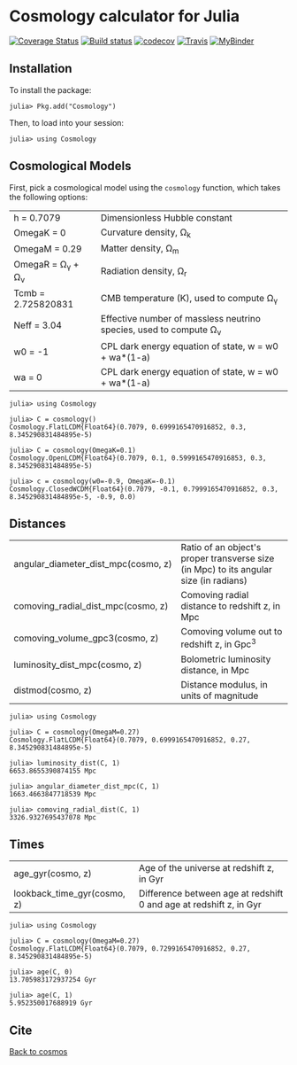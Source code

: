 Cosmology calculator for Julia
==============================

[![Coverage Status](http://img.shields.io/coveralls/LaGuer/Cosmology.jl.svg?style=flat-square)](https://coveralls.io/r/LaGuer/Cosmology.jl?branch=master)
[![Build status](https://ci.appveyor.com/api/projects/status/8w554f36u0aj8vu5/branch/master?svg=true)](https://ci.appveyor.com/project/LaGuer/cosmology-jl/branch/master)
[![codecov](https://codecov.io/gh/LaGuer/Cosmology.jl/branch/master/graph/badge.svg)](https://codecov.io/gh/LaGuer/Cosmology.jl)
[![Travis](https://travis-ci.org/LaGuer/Cosmology.jl.svg?branch=master)](https://travis-ci.org/LaGuer/Cosmology.jl)
[![MyBinder](http://mybinder.org/badge.svg)](https://mybinder.org/v2/gh/laguer/cosmology.jl/master)

Installation
------------

To install the package:

```jlcon
julia> Pkg.add("Cosmology")
```

Then, to load into your session:

```jlcon
julia> using Cosmology
```

Cosmological Models
-------------------

First, pick a cosmological model using the `cosmology` function,
which takes the following options:

<table>
  <tr>
    <td>h = 0.7079</td>
    <td>Dimensionless Hubble constant</td>
  </tr>
  <tr>
    <td>OmegaK = 0</td>
    <td>Curvature density, Ω<sub>k</sub></td>
  </tr>
  <tr>
    <td>OmegaM = 0.29</td>
    <td>Matter density, Ω<sub>m</sub></td>
  </tr>
  <tr>
    <td>OmegaR = Ω<sub>γ</sub> + Ω<sub>ν</sub></td>
    <td>Radiation density, Ω<sub>r</sub></td>
  </tr>
  <tr>
    <td>Tcmb = 2.725820831</td>
    <td>CMB temperature (K), used to compute Ω<sub>γ</sub></td>
  </tr>
  <tr>
    <td>Neff = 3.04</td>
    <td>Effective number of massless neutrino species, used to compute Ω<sub>ν</sub></td>
  </tr>
  <tr>
    <td>w0 = -1</td>
    <td>CPL dark energy equation of state, w = w0 + wa*(1-a)</td>
  </tr>
  <tr>
    <td>wa = 0</td>
    <td>CPL dark energy equation of state, w = w0 + wa*(1-a)</td>
  </tr>
</table>

```jlcon
julia> using Cosmology

julia> C = cosmology()
Cosmology.FlatLCDM{Float64}(0.7079, 0.6999165470916852, 0.3, 8.345290831484895e-5)

julia> C = cosmology(OmegaK=0.1)
Cosmology.OpenLCDM{Float64}(0.7079, 0.1, 0.5999165470916853, 0.3, 8.345290831484895e-5)

julia> c = cosmology(w0=-0.9, OmegaK=-0.1)
Cosmology.ClosedWCDM{Float64}(0.7079, -0.1, 0.7999165470916852, 0.3, 8.345290831484895e-5, -0.9, 0.0)
```

Distances
---------

<table>
  <tr>
    <td>angular_diameter_dist_mpc(cosmo,&nbsp;z)</td>
    <td>Ratio of an object's proper transverse size (in Mpc) to its angular size (in radians)</td>
  </tr>
  <tr>
    <td>comoving_radial_dist_mpc(cosmo,&nbsp;z)</td>
    <td>Comoving radial distance to redshift z, in Mpc</td>
  </tr>
  <tr>
    <td>comoving_volume_gpc3(cosmo,&nbsp;z)</td>
    <td>Comoving volume out to redshift z, in Gpc<sup>3</sup></td>
  </tr>
  <tr>
    <td>luminosity_dist_mpc(cosmo, z)</td>
    <td>Bolometric luminosity distance, in Mpc</td>
  </tr>
  <tr>
    <td>distmod(cosmo, z)</td>
    <td>Distance modulus, in units of magnitude</td>
  </tr>
</table>

```jlcon
julia> using Cosmology

julia> C = cosmology(OmegaM=0.27)
Cosmology.FlatLCDM{Float64}(0.7079, 0.6999165470916852, 0.27, 8.345290831484895e-5)

julia> luminosity_dist(C, 1)
6653.8655390874155 Mpc

julia> angular_diameter_dist_mpc(C, 1)
1663.4663847718539 Mpc

julia> comoving_radial_dist(C, 1)
3326.9327695437078 Mpc

```

Times
-----

<table>
  <tr>
    <td>age_gyr(cosmo, z)</td>
    <td>Age of the universe at redshift z, in Gyr</td>
  </tr>
  <tr>
    <td>lookback_time_gyr(cosmo, z)</td>
    <td>Difference between age at redshift 0 and age at redshift z, in Gyr</td>
  </tr>
</table>

```jlcon
julia> using Cosmology

julia> C = cosmology(OmegaM=0.27)
Cosmology.FlatLCDM{Float64}(0.7079, 0.7299165470916852, 0.27, 8.345290831484895e-5)

julia> age(C, 0)
13.705983172937254 Gyr

julia> age(C, 1)
5.952350017688919 Gyr
```

Cite
-----

[Back to cosmos](http://rxiv.org/abs/1904.0218) 
